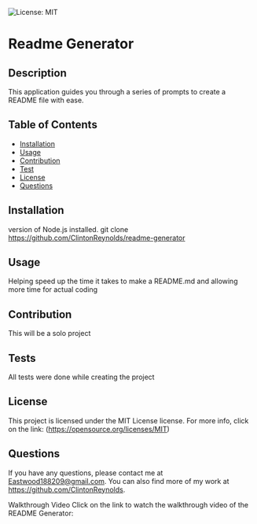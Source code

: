 
![License: MIT](https://img.shields.io/badge/License-MIT-yellow.svg)
# Readme Generator

## Description
This application guides you through a series of prompts to create a README file with ease.
  
  ## Table of Contents
  - [Installation](#installation)
  - [Usage](#usage)
  - [Contribution](#contribution)
  - [Test](#test)
  - [License](#license)
  - [Questions](#questions)

## Installation
version of Node.js installed. git clone https://github.com/ClintonReynolds/readme-generator

## Usage
Helping speed up the time it takes to make a README.md and allowing more time for actual coding

## Contribution
This will be a solo project

## Tests
All tests were done while creating the project

## License
This project is licensed under the MIT License license.
      For more info, click on the link: (https://opensource.org/licenses/MIT)

## Questions
If you have any questions, please contact me at [Eastwood188209@gmail.com](mailto:Eastwood188209@gmail.com). You can also find more of my work at https://github.com/ClintonReynolds.

Walkthrough Video
Click on the link to watch the walkthrough video of the README Generator:
